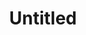---
pid: LLG174
title: Untitled
location_transcription: Germantown (near GCC)
zipcode: '19119'
outside_phl: 
neighborhood: Mount Airy
age: '15'
age_range: 13-19
instagram: 
image_file_name: LLG_174.jpg
proposal_transcription: smaller version of he city skiline right under a view of he
  actual skyline
topic: Architecture,Philadelphia
topic_summary: 0, 0
type: Sculpture Statue
keywords_other: Skyline, Germantown
credit: "@adi.kolff"
image_labels: 
twitter: adi.kolff
facebook: 
permalink: "/monuments/llg174/"
layout: item-page
---